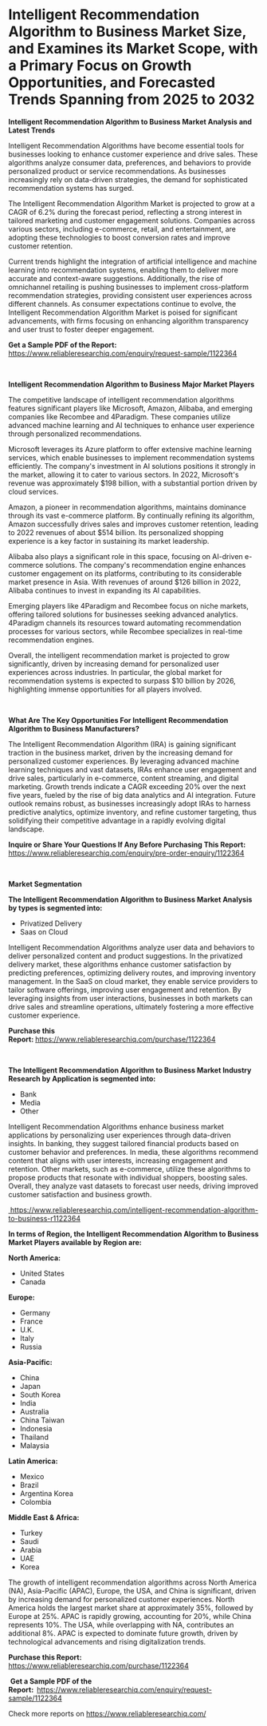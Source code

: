<p><h1>Intelligent Recommendation Algorithm to Business Market Size, and Examines its Market Scope, with a Primary Focus on Growth Opportunities, and Forecasted Trends Spanning from 2025 to 2032</h1></p><p><strong>Intelligent Recommendation Algorithm to Business Market Analysis and Latest Trends</strong></p>
<p><p>Intelligent Recommendation Algorithms have become essential tools for businesses looking to enhance customer experience and drive sales. These algorithms analyze consumer data, preferences, and behaviors to provide personalized product or service recommendations. As businesses increasingly rely on data-driven strategies, the demand for sophisticated recommendation systems has surged.</p><p>The Intelligent Recommendation Algorithm Market is projected to grow at a CAGR of 6.2% during the forecast period, reflecting a strong interest in tailored marketing and customer engagement solutions. Companies across various sectors, including e-commerce, retail, and entertainment, are adopting these technologies to boost conversion rates and improve customer retention.</p><p>Current trends highlight the integration of artificial intelligence and machine learning into recommendation systems, enabling them to deliver more accurate and context-aware suggestions. Additionally, the rise of omnichannel retailing is pushing businesses to implement cross-platform recommendation strategies, providing consistent user experiences across different channels. As consumer expectations continue to evolve, the Intelligent Recommendation Algorithm Market is poised for significant advancements, with firms focusing on enhancing algorithm transparency and user trust to foster deeper engagement.</p></p>
<p><strong>Get a Sample PDF of the Report:&nbsp;</strong> <a href="https://www.reliableresearchiq.com/enquiry/request-sample/1122364?utm_campaign=2268&utm_medium=2&utm_source=Github&utm_content=ia&utm_term=11032025&utm_id=intelligent-recommendation-algorithm-to-business">https://www.reliableresearchiq.com/enquiry/request-sample/1122364</a></p>
<p>&nbsp;</p>
<p><strong>Intelligent Recommendation Algorithm to Business Major Market Players</strong></p>
<p><p>The competitive landscape of intelligent recommendation algorithms features significant players like Microsoft, Amazon, Alibaba, and emerging companies like Recombee and 4Paradigm. These companies utilize advanced machine learning and AI techniques to enhance user experience through personalized recommendations.</p><p>Microsoft leverages its Azure platform to offer extensive machine learning services, which enable businesses to implement recommendation systems efficiently. The company's investment in AI solutions positions it strongly in the market, allowing it to cater to various sectors. In 2022, Microsoft's revenue was approximately $198 billion, with a substantial portion driven by cloud services.</p><p>Amazon, a pioneer in recommendation algorithms, maintains dominance through its vast e-commerce platform. By continually refining its algorithm, Amazon successfully drives sales and improves customer retention, leading to 2022 revenues of about $514 billion. Its personalized shopping experience is a key factor in sustaining its market leadership.</p><p>Alibaba also plays a significant role in this space, focusing on AI-driven e-commerce solutions. The company's recommendation engine enhances customer engagement on its platforms, contributing to its considerable market presence in Asia. With revenues of around $126 billion in 2022, Alibaba continues to invest in expanding its AI capabilities.</p><p>Emerging players like 4Paradigm and Recombee focus on niche markets, offering tailored solutions for businesses seeking advanced analytics. 4Paradigm channels its resources toward automating recommendation processes for various sectors, while Recombee specializes in real-time recommendation engines.</p><p>Overall, the intelligent recommendation market is projected to grow significantly, driven by increasing demand for personalized user experiences across industries. In particular, the global market for recommendation systems is expected to surpass $10 billion by 2026, highlighting immense opportunities for all players involved.</p></p>
<p>&nbsp;</p>
<p><strong>What Are The Key Opportunities For Intelligent Recommendation Algorithm to Business Manufacturers?</strong></p>
<p><p>The Intelligent Recommendation Algorithm (IRA) is gaining significant traction in the business market, driven by the increasing demand for personalized customer experiences. By leveraging advanced machine learning techniques and vast datasets, IRAs enhance user engagement and drive sales, particularly in e-commerce, content streaming, and digital marketing. Growth trends indicate a CAGR exceeding 20% over the next five years, fueled by the rise of big data analytics and AI integration. Future outlook remains robust, as businesses increasingly adopt IRAs to harness predictive analytics, optimize inventory, and refine customer targeting, thus solidifying their competitive advantage in a rapidly evolving digital landscape.</p></p>
<p><strong>Inquire or Share Your Questions If Any Before Purchasing This Report:</strong> <a href="https://www.reliableresearchiq.com/enquiry/pre-order-enquiry/1122364?utm_campaign=2268&utm_medium=2&utm_source=Github&utm_content=ia&utm_term=11032025&utm_id=intelligent-recommendation-algorithm-to-business">https://www.reliableresearchiq.com/enquiry/pre-order-enquiry/1122364</a></p>
<p>&nbsp;</p>
<p><strong>Market Segmentation</strong></p>
<p><strong>The Intelligent Recommendation Algorithm to Business Market Analysis by types is segmented into:</strong></p>
<p><ul><li>Privatized Delivery</li><li>Saas on Cloud</li></ul></p>
<p><p>Intelligent Recommendation Algorithms analyze user data and behaviors to deliver personalized content and product suggestions. In the privatized delivery market, these algorithms enhance customer satisfaction by predicting preferences, optimizing delivery routes, and improving inventory management. In the SaaS on cloud market, they enable service providers to tailor software offerings, improving user engagement and retention. By leveraging insights from user interactions, businesses in both markets can drive sales and streamline operations, ultimately fostering a more effective customer experience.</p></p>
<p><strong>Purchase this Report:&nbsp;</strong><a href="https://www.reliableresearchiq.com/purchase/1122364?utm_campaign=2268&utm_medium=2&utm_source=Github&utm_content=ia&utm_term=11032025&utm_id=intelligent-recommendation-algorithm-to-business">https://www.reliableresearchiq.com/purchase/1122364</a></p>
<p>&nbsp;</p>
<p><strong>The Intelligent Recommendation Algorithm to Business Market Industry Research by Application is segmented into:</strong></p>
<p><ul><li>Bank</li><li>Media</li><li>Other</li></ul></p>
<p><p>Intelligent Recommendation Algorithms enhance business market applications by personalizing user experiences through data-driven insights. In banking, they suggest tailored financial products based on customer behavior and preferences. In media, these algorithms recommend content that aligns with user interests, increasing engagement and retention. Other markets, such as e-commerce, utilize these algorithms to propose products that resonate with individual shoppers, boosting sales. Overall, they analyze vast datasets to forecast user needs, driving improved customer satisfaction and business growth.</p></p>
<p><a href="https://www.reliableresearchiq.com/intelligent-recommendation-algorithm-to-business-r1122364?utm_campaign=2268&utm_medium=2&utm_source=Github&utm_content=ia&utm_term=11032025&utm_id=intelligent-recommendation-algorithm-to-business">&nbsp;https://www.reliableresearchiq.com/intelligent-recommendation-algorithm-to-business-r1122364</a></p>
<p><strong>In terms of Region, the Intelligent Recommendation Algorithm to Business Market Players available by Region are:</strong></p>
<p>
    <p> <strong> North America: </strong>
        <ul>
            <li>United States</li>
            <li>Canada</li>
        </ul>
        </p> 
    <p> <strong> Europe: </strong>
        <ul>
            <li>Germany</li>
            <li>France</li>
            <li>U.K.</li>
            <li>Italy</li>
            <li>Russia</li>
        </ul>
        </p> 
    <p> <strong> Asia-Pacific: </strong>
        <ul>
            <li>China</li>
            <li>Japan</li>
            <li>South Korea</li>
            <li>India</li>
            <li>Australia</li>
            <li>China Taiwan</li>
            <li>Indonesia</li>
            <li>Thailand</li>
            <li>Malaysia</li>
        </ul>
        </p> 
    <p> <strong> Latin America: </strong>
        <ul>
            <li>Mexico</li>
            <li>Brazil</li>
            <li>Argentina Korea</li>
            <li>Colombia</li>
        </ul>
        </p> 
    <p> <strong> Middle East & Africa: </strong>
        <ul>
            <li>Turkey</li>
            <li>Saudi</li>
            <li>Arabia</li>
            <li>UAE</li>
            <li>Korea</li>
        </ul>
    </p>
    </p>
<p><p>The growth of intelligent recommendation algorithms across North America (NA), Asia-Pacific (APAC), Europe, the USA, and China is significant, driven by increasing demand for personalized customer experiences. North America holds the largest market share at approximately 35%, followed by Europe at 25%. APAC is rapidly growing, accounting for 20%, while China represents 10%. The USA, while overlapping with NA, contributes an additional 8%. APAC is expected to dominate future growth, driven by technological advancements and rising digitalization trends.</p></p>
<p><strong>Purchase this Report: </strong><a href="https://www.reliableresearchiq.com/purchase/1122364?utm_campaign=2268&utm_medium=2&utm_source=Github&utm_content=ia&utm_term=11032025&utm_id=intelligent-recommendation-algorithm-to-business">https://www.reliableresearchiq.com/purchase/1122364</a></p>
<p>&nbsp;<strong>Get a Sample PDF of the Report:&nbsp;&nbsp;</strong><a href="https://www.reliableresearchiq.com/enquiry/request-sample/1122364?utm_campaign=2268&utm_medium=2&utm_source=Github&utm_content=ia&utm_term=11032025&utm_id=intelligent-recommendation-algorithm-to-business">https://www.reliableresearchiq.com/enquiry/request-sample/1122364</a></p>
<p><strong></strong></p>
<p>Check more reports on <a href="https://www.reliableresearchiq.com/?utm_campaign=2268&utm_medium=2&utm_source=Github&utm_content=ia&utm_term=11032025&utm_id=intelligent-recommendation-algorithm-to-business">https://www.reliableresearchiq.com/</a></p>